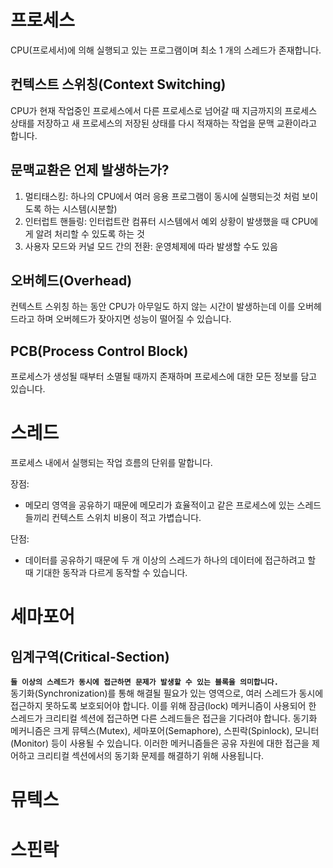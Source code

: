 # 프로세스
CPU(프로세서)에 의해 실행되고 있는 프로그램이며 최소 1 개의 스레드가 존재합니다.

## 컨텍스트 스위칭(Context Switching)
CPU가 현재 작업중인 프로세스에서 다른 프로세스로 넘어갈 때 지금까지의 프로세스 상태를 저장하고 새 프로세스의 저장된 상태를 다시 적재하는 작업을 문맥 교환이라고 합니다.

## 문맥교환은 언제 발생하는가?
1. 멀티태스킹: 하나의 CPU에서 여러 응용 프로그램이 동시에 실행되는것 처럼 보이도록 하는 시스템(시분할)
2. 인터럽트 핸들링: 인터럽트란 컴퓨터 시스템에서 예외 상황이 발생했을 때 CPU에게 알려 처리할 수 있도록 하는 것
3. 사용자 모드와 커널 모드 간의 전환: 운영체제에 따라 발생할 수도 있음

## 오버헤드(Overhead)
컨텍스트 스위칭 하는 동안 CPU가 아무일도 하지 않는 시간이 발생하는데 이를 오버헤드라고 하며 오버헤드가 잦아지면 성능이 떨어질 수 있습니다.

## PCB(Process Control Block)
프로세스가 생성될 때부터 소멸될 때까지 존재하며 프로세스에 대한 모든 정보를 담고 있습니다.

# 스레드
프로세스 내에서 실행되는 작업 흐름의 단위를 말합니다.   

장점:
- 메모리 영역을 공유하기 때문에 메모리가 효율적이고 같은 프로세스에 있는 스레드들끼리 컨텍스트 스위치 비용이 적고 가볍습니다.
 
단점:
- 데이터를 공유하기 때문에 두 개 이상의 스레드가 하나의 데이터에 접근하려고 할 때 기대한 동작과 다르게 동작할 수 있습니다. 

# 세마포어  

## 임계구역(Critical-Section)
**`둘 이상의 스레드가 동시에 접근하면 문제가 발생할 수 있는 블록을 의미합니다.`**   
동기화(Synchronization)를 통해 해결될 필요가 있는 영역으로, 여러 스레드가 동시에 접근하지 못하도록 보호되어야 합니다. 이를 위해 잠금(lock) 메커니즘이 사용되어 한 스레드가 크리티컬 섹션에 접근하면 다른 스레드들은 접근을 기다려야 합니다.
동기화 메커니즘은 크게 뮤텍스(Mutex), 세마포어(Semaphore), 스핀락(Spinlock), 모니터(Monitor) 등이 사용될 수 있습니다. 이러한 메커니즘들은 공유 자원에 대한 접근을 제어하고 크리티컬 섹션에서의 동기화 문제를 해결하기 위해 사용됩니다.

# 뮤텍스
# 스핀락